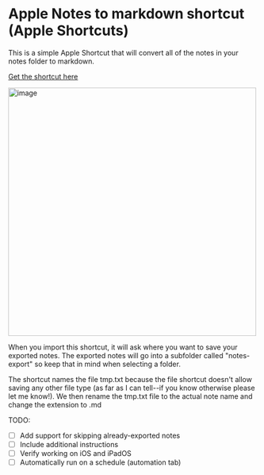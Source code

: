 # Apple Notes to markdown shortcut (Apple Shortcuts)

This is a simple Apple Shortcut that will convert all of the notes in your notes folder to markdown.

[Get the shortcut here](https://www.icloud.com/shortcuts/98e61a9ec79048a9822332e2046c740c)

<img width="500" alt="image" src="https://github.com/mgooley/apple-notes-to-markdown-shortcut/assets/6982622/403f28a9-25ea-4b97-9389-97fc57b3732a">

When you import this shortcut, it will ask where you want to save your exported notes. The exported notes will go into a subfolder called "notes-export" so keep that in mind when selecting a folder.

The shortcut names the file tmp.txt because the file shortcut doesn't allow saving any other file type (as far as I can tell--if you know otherwise please let me know!). We then rename the tmp.txt file to the actual note name and change the extension to .md

TODO:
- [ ] Add support for skipping already-exported notes
- [ ] Include additional instructions
- [ ] Verify working on iOS and iPadOS
- [ ] Automatically run on a schedule (automation tab)

